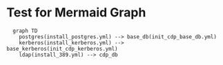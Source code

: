 # Test for Mermaid Graph

```mermaid
  graph TD
    postgres(install_postgres.yml) --> base_db(init_cdp_base_db.yml) 
    kerberos(install_kerberos.yml) --> base_kerberos(init_cdp_kerberos.yml)
    ldap(install_389.yml) --> cdp_db
    
```

